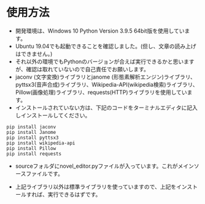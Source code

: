 # 使用方法

- 開発環境は、Windows 10 Python Version 3.9.5 64bit版を使用しています。
- Ubuntu 19.04でも起動できることを確認しました。(但し、文章の読み上げはできません。)
- それ以外の環境でもPythonのバージョンが合えば実行できるかと思いますが、確認は取れていないので自己責任でお願いします。
- jaconv (文字変換)ライブラリとjanome (形態素解析エンジン)ライブラリ、pyttsx3(音声合成)ライブラリ、Wikipedia-API(wikipedia検索)ライブラリ、Pillow(画像処理)ライブラリ、requests(HTTP)ライブラリを使用しています。
- インストールされていない方は、下記のコードをターミナルエディタに記入しインストールしてください。
```
pip install jaconv
pip install Janome
pip install pyttsx3
pip install wikipedia-api
pip install Pillow
pip install requests
```

- sourceフォルダにnovel_editor.pyファイルが入っています。これがメインソースファイルです。

- 上記ライブラリ以外は標準ライブラリを使っていますので、上記をインストールすれば、実行できるはずです。
